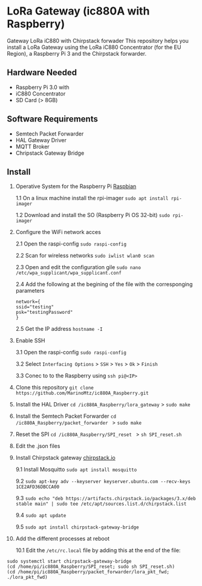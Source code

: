 # LoRa Gateway (ic880A with Raspberry)
Gateway LoRa iC880 with Chirpstack forwader
This repository helps you install a LoRa Gateway using the LoRa iC880 Concentrator (for the EU Region), a Raspberry Pi 3 and the Chirpstack forwarder.

## Hardware Needed

* Raspberry Pi 3.0 with 
* iC880 Concentrator
* SD Card (> 8GB)

## Software Requirements

* Semtech Packet Forwarder
* HAL Gateway Driver 
* MQTT Broker 
* Chripstack Gateway Bridge

## Install

1. Operative System for the Raspberry Pi [Raspbian](https://www.raspberrypi.org/documentation/installation/installing-images/)

    1.1 On a linux machine install the rpi-imager `sudo apt install rpi-imager` 
    
    1.2 Download and install the SO (Raspberry Pi OS 32-bit) `sudo rpi-imager` 

2. Configure the WiFi network acces 

    2.1 Open the raspi-config `sudo raspi-config`
    
    2.2 Scan for wireless networks `sudo iwlist wlan0 scan`
    
    2.3 Open and edit the configuration gile `sudo nano /etc/wpa_supplicant/wpa_supplicant.conf`
    
    2.4 Add the following at the begining of the file with the corresponging parameters
    ```
    network={
    ssid="testing"
    psk="testingPassword"
    }
   ```
    2.5 Get the IP address `hostname -I`
   
3. Enable SSH

    3.1 Open the raspi-config `sudo raspi-config`
    
    3.2 Select `Interfacing Options` > `SSH` > `Yes` > `Ok` > `Finish`
    
    3.3 Conec to to the Raspberry using `ssh pi@<IP>`

4. Clone this repository `git clone https://github.com/MarinoMtz/ic880A_Raspberry.git`

5. Install the HAL Driver `cd /ic880A_Raspberry/lora_gateway` > `sudo make`

6. Install the Semtech Packet Forwarder `cd /ic880A_Raspberry/packet_forwarder ` > `sudo make`

7. Reset the SPI `cd /ic880A_Raspberry/SPI_reset ` > `sh SPI_reset.sh`

8. Edit the .json files

9. Install Chirpstack gateway [chirpstack.io](https://www.chirpstack.io/project/install/requirements/) 

    9.1 Install Mosquitto `sudo apt install mosquitto`
    
    9.2 `sudo apt-key adv --keyserver keyserver.ubuntu.com --recv-keys 1CE2AFD36DBCCA00 `
    
    9.3 `sudo echo "deb https://artifacts.chirpstack.io/packages/3.x/deb stable main" | sudo tee /etc/apt/sources.list.d/chirpstack.list `
    
    9.4 `sudo apt update`
    
    9.5 `sudo apt install chirpstack-gateway-bridge`

10. Add the different processes at reboot

    10.1 Edit the `/etc/rc.local` file by adding this at the end of the file:

```
sudo systemctl start chirpstack-gateway-bridge
(cd /home/pi/ic880A_Raspberry/SPI_reset; sudo sh SPI_reset.sh)
(cd /home/pi/ic880A_Raspberry/packet_forwarder/lora_pkt_fwd; ./lora_pkt_fwd)
```
